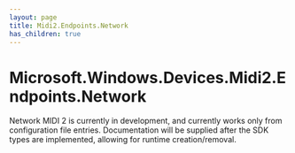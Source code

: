 ```yaml
---
layout: page
title: Midi2.Endpoints.Network
has_children: true
---
```


# Microsoft.Windows.Devices.Midi2.Endpoints.Network

Network MIDI 2 is currently in development, and currently works only from configuration file entries. Documentation will be supplied after the SDK types are implemented, allowing for runtime creation/removal.